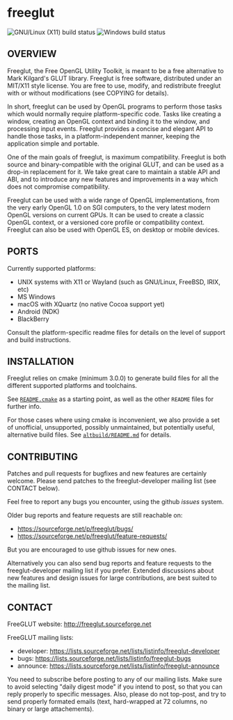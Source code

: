 freeglut
========

![GNU/Linux (X11) build status](https://github.com/FreeGLUTProject/freeglut/actions/workflows/build_gnulinux_x11.yml/badge.svg)
![Windows build status](https://github.com/FreeGLUTProject/freeglut/actions/workflows/build_win_msvc.yml/badge.svg)

OVERVIEW
--------

Freeglut, the Free OpenGL Utility Toolkit, is meant to be a free alternative to
Mark Kilgard's GLUT library. Freeglut is free software, distributed under an
MIT/X11 style license. You are free to use, modify, and redistribute freeglut
with or without modifications (see COPYING for details).

In short, freeglut can be used by OpenGL programs to perform those tasks which
would normally require platform-specific code. Tasks like creating a window,
creating an OpenGL context and binding it to the window, and processing input
events. Freeglut provides a concise and elegant API to handle those tasks, in a
platform-independent manner, keeping the application simple and portable.

One of the main goals of freeglut, is maximum compatibility. Freeglut is both
source and binary-compatible with the original GLUT, and can be used as a
drop-in replacement for it. We take great care to maintain a stable API and ABI,
and to introduce any new features and improvements in a way which does not
compromise compatibility.

Freeglut can be used with a wide range of OpenGL implementations, from the very
early OpenGL 1.0 on SGI computers, to the very latest modern OpenGL versions on
current GPUs. It can be used to create a classic OpenGL context, or a versioned
core profile or compatibility context. Freeglut can also be used with OpenGL ES,
on desktop or mobile devices.


PORTS
-----

Currently supported platforms:
 - UNIX systems with X11 or Wayland (such as GNU/Linux, FreeBSD, IRIX, etc)
 - MS Windows
 - macOS with XQuartz (no native Cocoa support yet)
 - Android (NDK)
 - BlackBerry

Consult the platform-specific readme files for details on the level of support
and build instructions.


INSTALLATION
------------

Freeglut relies on cmake (minimum 3.0.0) to generate build files for all the
different supported platforms and toolchains.

See [`README.cmake`](README.cmake) as a starting point, as well as the other `README`
files for further info.

For those cases where using cmake is inconvenient, we also provide a set of
unofficial, unsupported, possibly unmaintained, but potentially useful,
alternative build files. See [`altbuild/README.md`](altbuild/README.md) for details.


CONTRIBUTING
------------

Patches and pull requests for bugfixes and new features are certainly welcome.
Please send patches to the freeglut-developer mailing list (see CONTACT below).

Feel free to report any bugs you encounter, using the github *issues* system.

Older bug reports and feature requests are still reachable on:
  - https://sourceforge.net/p/freeglut/bugs/
  - https://sourceforge.net/p/freeglut/feature-requests/

But you are encouraged to use github issues for new ones.

Alternatively you can also send bug reports and feature requests to the
freeglut-developer mailing list if you prefer. Extended discussions about new
features and design issues for large contributions, are best suited to the
mailing list.


CONTACT
-------

FreeGLUT website: http://freeglut.sourceforge.net

FreeGLUT mailing lists:
 - developer: https://lists.sourceforge.net/lists/listinfo/freeglut-developer
 - bugs: https://lists.sourceforge.net/lists/listinfo/freeglut-bugs
 - announce: https://lists.sourceforge.net/lists/listinfo/freeglut-announce

  You need to subscribe before posting to any of our mailing lists. Make sure
  to avoid selecting "daily digest mode" if you intend to post, so that you can
  reply properly to specific messages. Also, please do not top-post, and try to
  send properly formated emails (text, hard-wrapped at 72 columns, no binary or
  large attachements).
